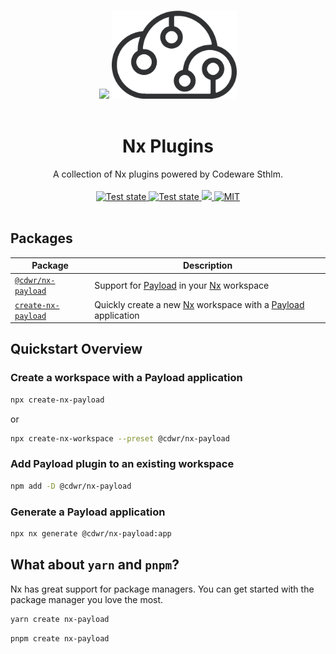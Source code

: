 <p align="center">
  <br/>
  <picture>
    <img src="https://raw.githubusercontent.com/nrwl/nx/master/images/nx-logo.png" height="140" />
  </picture>
  <picture>
    <img width="200" src="./assets/cdwr-cloud.png" alt="codeware sthlm logo">
  </picture>
  <br/><br/>
</p>

<h1 align='center'>Nx Plugins</h1>

<div align='center'>
  A collection of Nx plugins powered by Codeware Sthlm.
  <br/><br/>
  <a href="https://github.com/codeware-sthlm/nx-plugins/actions/workflows/release.yml?query=branch:master">
    <img alt="Test state" src="https://github.com/codeware-sthlm/nx-plugins/actions/workflows/release.yml/badge.svg?branch=master">
  </a>
  <a href="https://github.com/codeware-sthlm/nx-plugins/actions/workflows/ci.yml?query=branch%3Amaster">
    <img alt="Test state" src="https://github.com/codeware-sthlm/nx-plugins/actions/workflows/ci.yml/badge.svg?branch=master">
  </a>
  <a href="https://codecov.io/gh/codeware-sthlm/nx-plugins" >
    <img src="https://codecov.io/gh/codeware-sthlm/nx-plugins/graph/badge.svg?token=70BMKT2097"/>
  </a>
  <a href='https://opensource.org/licenses/MIT'>
    <img src='https://img.shields.io/badge/License-MIT-green.svg' alt='MIT'>
  </a>
  <br/><br/>
</div>

## Packages

| Package                                           | Description                                                                                              |
| ------------------------------------------------- | -------------------------------------------------------------------------------------------------------- |
| [`@cdwr/nx-payload`](packages/nx-payload)         | Support for [Payload](https://payloadcms.com) in your [Nx](https://nx.dev) workspace                     |
| [`create-nx-payload`](packages/create-nx-payload) | Quickly create a new [Nx](https://nx.dev) workspace with a [Payload](https://payloadcms.com) application |

## Quickstart Overview

### Create a workspace with a Payload application

```sh
npx create-nx-payload
```

or

```sh
npx create-nx-workspace --preset @cdwr/nx-payload
```

### Add Payload plugin to an existing workspace

```sh
npm add -D @cdwr/nx-payload
```

### Generate a Payload application

```sh
npx nx generate @cdwr/nx-payload:app
```

## What about `yarn` and `pnpm`?

Nx has great support for package managers. You can get started with the package manager you love the most.

```sh
yarn create nx-payload
```

```sh
pnpm create nx-payload
```
